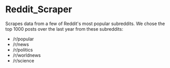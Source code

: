 # Reddit_Scraper
Scrapes data from a few of Reddit's most popular subreddits. We chose the top 1000 posts over the last year from these subreddits:
              <ul>
              <li>/r/popular</li>
              <li>/r/news</li>
              <li>/r/politics</li>
              <li>/r/worldnews</li>
              <li>/r/science</li>
              </ul>

